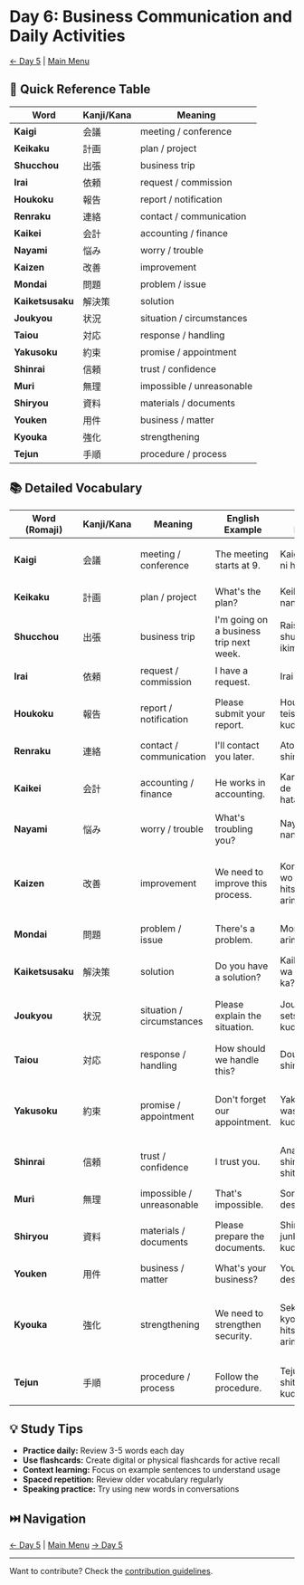 # Day 6: Business Communication and Daily Activities

[← Day 5](day-05.md) | [Main Menu](README.md)

## 📑 Quick Reference Table

| Word | Kanji/Kana | Meaning |
|------|------------|---------|
| **Kaigi** | 会議 | meeting / conference |
| **Keikaku** | 計画 | plan / project |
| **Shucchou** | 出張 | business trip |
| **Irai** | 依頼 | request / commission |
| **Houkoku** | 報告 | report / notification |
| **Renraku** | 連絡 | contact / communication |
| **Kaikei** | 会計 | accounting / finance |
| **Nayami** | 悩み | worry / trouble |
| **Kaizen** | 改善 | improvement |
| **Mondai** | 問題 | problem / issue |
| **Kaiketsusaku** | 解決策 | solution |
| **Joukyou** | 状況 | situation / circumstances |
| **Taiou** | 対応 | response / handling |
| **Yakusoku** | 約束 | promise / appointment |
| **Shinrai** | 信頼 | trust / confidence |
| **Muri** | 無理 | impossible / unreasonable |
| **Shiryou** | 資料 | materials / documents |
| **Youken** | 用件 | business / matter |
| **Kyouka** | 強化 | strengthening |
| **Tejun** | 手順 | procedure / process |

## 📚 Detailed Vocabulary

| Word (Romaji) | Kanji/Kana | Meaning | English Example | Romaji Example | Japanese Example |
|---------------|------------|---------|-----------------|----------------|------------------|
| **Kaigi** | 会議 | meeting / conference | The meeting starts at 9. | Kaigi wa ku-ji ni hajimaru. | 会議は9時に始まる。|
| **Keikaku** | 計画 | plan / project | What's the plan? | Keikaku wa nan desu ka? | 計画は何ですか？|
| **Shucchou** | 出張 | business trip | I'm going on a business trip next week. | Raishuu shucchou ni ikimasu. | 来週出張に行きます。|
| **Irai** | 依頼 | request / commission | I have a request. | Irai ga arimasu. | 依頼があります。|
| **Houkoku** | 報告 | report / notification | Please submit your report. | Houkoku o teishutsu shite kudasai. | 報告を提出してください。|
| **Renraku** | 連絡 | contact / communication | I'll contact you later. | Ato de renraku shimasu. | 後で連絡します。|
| **Kaikei** | 会計 | accounting / finance | He works in accounting. | Kare wa kaikei de hataraiteimasu. | 彼は会計で働いています。|
| **Nayami** | 悩み | worry / trouble | What's troubling you? | Nayami wa nan desu ka? | 悩みは何ですか？|
| **Kaizen** | 改善 | improvement | We need to improve this process. | Kono purosesu wo kaizen suru hitsuyou ga arimasu. | このプロセスを改善する必要があります。|
| **Mondai** | 問題 | problem / issue | There's a problem. | Mondai ga arimasu. | 問題があります。|
| **Kaiketsusaku** | 解決策 | solution | Do you have a solution? | Kaiketsusaku wa arimasu ka? | 解決策はありますか？|
| **Joukyou** | 状況 | situation / circumstances | Please explain the situation. | Joukyou wo setsumei shite kudasai. | 状況を説明してください。|
| **Taiou** | 対応 | response / handling | How should we handle this? | Dou taiou shimasu ka? | どう対応しますか？|
| **Yakusoku** | 約束 | promise / appointment | Don't forget our appointment. | Yakusoku wo wasurenaide kudasai. | 約束を忘れないでください。|
| **Shinrai** | 信頼 | trust / confidence | I trust you. | Anata wo shinrai shiteimasu. | あなたを信頼しています。|
| **Muri** | 無理 | impossible / unreasonable | That's impossible. | Sore wa muri desu. | それは無理です。|
| **Shiryou** | 資料 | materials / documents | Please prepare the documents. | Shiryou wo junbi shite kudasai. | 資料を準備してください。|
| **Youken** | 用件 | business / matter | What's your business? | Youken wa nan desu ka? | 用件は何ですか？|
| **Kyouka** | 強化 | strengthening | We need to strengthen security. | Sekyuriti wo kyouka suru hitsuyou ga arimasu. | セキュリティを強化する必要があります。|
| **Tejun** | 手順 | procedure / process | Follow the procedure. | Tejun ni shitagatte kudasai. | 手順に従ってください。|

## 💡 Study Tips

- **Practice daily:** Review 3-5 words each day
- **Use flashcards:** Create digital or physical flashcards for active recall
- **Context learning:** Focus on example sentences to understand usage
- **Spaced repetition:** Review older vocabulary regularly
- **Speaking practice:** Try using new words in conversations

## ⏭️ Navigation

[← Day 5](day-05.md) | [Main Menu](README.md)  [→ Day 5](day-07.md)

---
Want to contribute? Check the [contribution guidelines](README.md#contributing).
